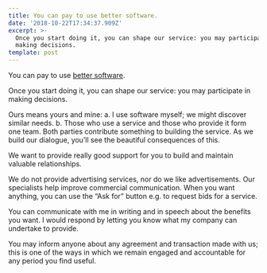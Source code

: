 ```yaml
---
title: You can pay to use better software.
date: '2018-10-22T17:34:37.909Z'
excerpt: >-
  Once you start doing it, you can shape our service: you may participate in
  making decisions.
template: post
---
```

You can pay to use [better software](https://www.sol.enterprises/ask-for/software#h.p_14fCq-8fxfDD).

Once you start doing it, you can shape our service: you may participate in making decisions.

Ours means yours and mine: a. I use software myself; we might discover similar needs. b. Those who use a service and those who provide it form one team. Both parties contribute something to building the service. As we build our dialogue, you’ll see the beautiful consequences of this.

We want to provide really good support for you to build and maintain valuable relationships.

We do not provide advertising services, nor do we like advertisements. Our specialists help improve commercial communication. When you want anything, you can use the “Ask for” button e.g. to request bids for a service.

You can communicate with me in writing and in speech about the benefits you want. I would respond by letting you know what my company can undertake to provide.

You may inform anyone about any agreement and transaction made with us; this is one of the ways in which we remain engaged and accountable for any period you find useful.
